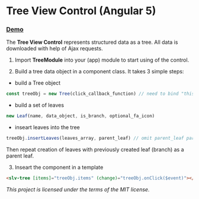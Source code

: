 # Tree View Control (Angular 5)

### [Demo](https://salev.github.io/angular/slv-tree/)

The __Tree View Control__ represents structured data as a tree. All data is downloaded with help of Ajax requests.

1. Import __TreeModule__ into your (app) module to start using of the control.

2. Build a tree data object in a component class. It takes 3 simple steps:

- build a Tree object
```js
const treeObj = new Tree(click_callback_function) // need to bind "this" to the callback
```
- build a set of leaves
```js
new Leaf(name, data_object, is_branch, optional_fa_icon)
```
- inseart leaves into the tree
```js
treeObj.insertLeaves(leaves_array, parent_leaf) // omit parent_leaf parameter for root
```

Then repeat creation of leaves with previously created leaf (branch) as a parent leaf.

3. Inseart the component in a template

```html
<slv-tree [items]="treeObj.items" (change)="treeObj.onClick($event)"></slv-tree>
```

_This project is licensed under the terms of the MIT license._
